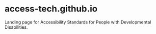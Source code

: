 # access-tech.github.io
Landing page for Accessibility Standards for People with Developmental Disabilities.

